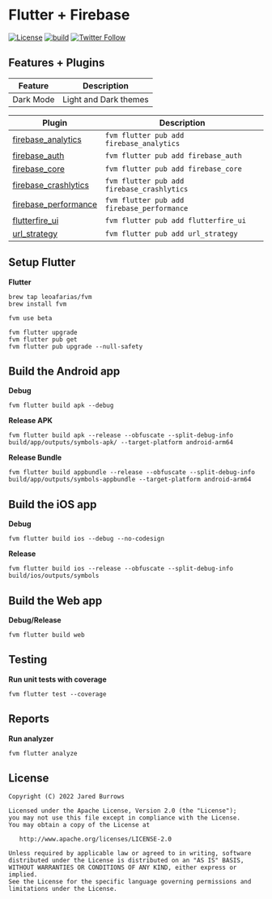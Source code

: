 # Flutter + Firebase

[![License](https://img.shields.io/badge/License-Apache%202.0-blue.svg)](http://www.apache.org/licenses/LICENSE-2.0)
[![build](https://github.com/jaredsburrows/flutter-app-firebase/actions/workflows/build.yml/badge.svg?branch=main)](https://github.com/jaredsburrows/flutter-app-firebase/actions/workflows/build.yml)
[![Twitter Follow](https://img.shields.io/twitter/follow/jaredsburrows.svg?style=social)](https://twitter.com/jaredsburrows)

## Features + Plugins

| Feature | Description |
| -- | ------------- |
| Dark Mode | Light and Dark themes |

| Plugin | Description |
| -- | ------------- |
| [firebase_analytics](https://pub.dev/packages/firebase_analytics) | `fvm flutter pub add firebase_analytics` |
| [firebase_auth](https://pub.dev/packages/firebase_auth) | `fvm flutter pub add firebase_auth` |
| [firebase_core](https://pub.dev/packages/firebase_core) | `fvm flutter pub add firebase_core` |
| [firebase_crashlytics](https://pub.dev/packages/firebase_crashlytics) | `fvm flutter pub add firebase_crashlytics` |
| [firebase_performance](https://pub.dev/packages/firebase_performance) | `fvm flutter pub add firebase_performance` |
| [flutterfire_ui](https://pub.dev/packages/flutterfire_ui) | `fvm flutter pub add flutterfire_ui` |
| [url_strategy](https://pub.dev/packages/url_strategy) | `fvm flutter pub add url_strategy` |

## Setup Flutter

**Flutter**

```shell
brew tap leoafarias/fvm
brew install fvm

fvm use beta

fvm flutter upgrade
fvm flutter pub get
fvm flutter pub upgrade --null-safety
```

## Build the Android app

**Debug**

```shell
fvm flutter build apk --debug
```

**Release APK**

```shell
fvm flutter build apk --release --obfuscate --split-debug-info build/app/outputs/symbols-apk/ --target-platform android-arm64
```

**Release Bundle**

```shell
fvm flutter build appbundle --release --obfuscate --split-debug-info build/app/outputs/symbols-appbundle --target-platform android-arm64
```

## Build the iOS app

**Debug**

```shell
fvm flutter build ios --debug --no-codesign
```

**Release**

```shell
fvm flutter build ios --release --obfuscate --split-debug-info build/ios/outputs/symbols
```

## Build the Web app

**Debug/Release**

```shell
fvm flutter build web
```

## Testing

**Run unit tests with coverage**

```shell
fvm flutter test --coverage
```

## Reports

**Run analyzer**

```shell
fvm flutter analyze
```

## License

```
Copyright (C) 2022 Jared Burrows

Licensed under the Apache License, Version 2.0 (the "License");
you may not use this file except in compliance with the License.
You may obtain a copy of the License at

   http://www.apache.org/licenses/LICENSE-2.0

Unless required by applicable law or agreed to in writing, software
distributed under the License is distributed on an "AS IS" BASIS,
WITHOUT WARRANTIES OR CONDITIONS OF ANY KIND, either express or implied.
See the License for the specific language governing permissions and
limitations under the License.
```
